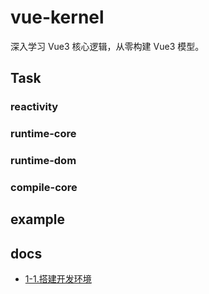 # vue-kernel

深入学习 Vue3 核心逻辑，从零构建 Vue3 模型。


## Task

### reactivity

### runtime-core

### runtime-dom

### compile-core


## example

## docs
* [1-1.搭建开发环境](./docs/1-1.setupDevEnv.md)
